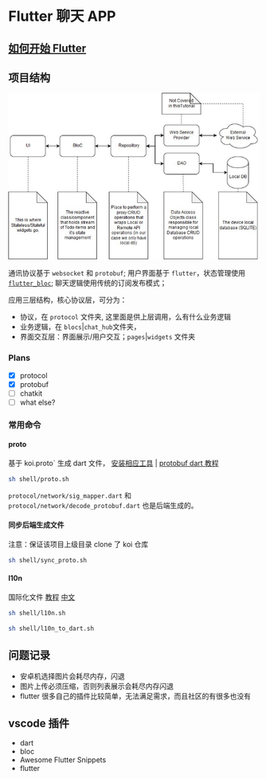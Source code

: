 # Flutter 聊天 APP

## [如何开始 Flutter](./Flutter.md)

## 项目结构

![a](./sketch.jpeg)

通讯协议基于 `websocket` 和 `protobuf`;
用户界面基于 `flutter`，状态管理使用 [`flutter_bloc`](https://github.com/felangel/bloc/);
聊天逻辑使用传统的订阅发布模式；

应用三层结构，核心协议层，可分为：

- 协议，在 `protocol` 文件夹, 这里面是供上层调用，么有什么业务逻辑
- 业务逻辑，在 `blocs`|`chat_hub`文件夹，
- 界面交互层：界面展示/用户交互；`pages`|`widgets` 文件夹

### Plans

- [x] protocol
- [x] protobuf
- [ ] chatkit
- [ ] what else?

### 常用命令

#### proto

基于 koi.proto` 生成 dart 文件， [安装相应工具](http://ddrv.cn/a/154163) | [protobuf dart 教程](https://developers.google.com/protocol-buffers/docs/darttutorial)

```sh
sh shell/proto.sh
```

`protocol/network/sig_mapper.dart` 和 `protocol/network/decode_protobuf.dart` 也是后端生成的。

#### 同步后端生成文件

注意：保证该项目上级目录 clone 了 koi 仓库

```sh
sh shell/sync_proto.sh
```

#### l10n

国际化文件 [教程](https://flutter.dev/docs/development/accessibility-and-localization/internationalization) [中文](https://www.jianshu.com/p/82c6656462b8)

```sh
sh shell/l10n.sh
```

```sh
sh shell/l10n_to_dart.sh
```

## 问题记录

- 安卓机选择图片会耗尽内存，闪退
- 图片上传必须压缩，否则列表展示会耗尽内存闪退
- flutter 很多自己的插件比较简单，无法满足需求，而且社区的有很多也没有

## vscode 插件

- dart
- bloc
- Awesome Flutter Snippets
- flutter